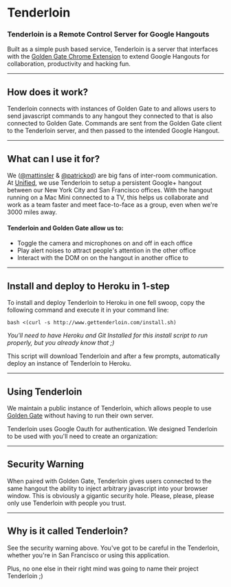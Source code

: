 # Tenderloin
### Tenderloin is a Remote Control Server for Google Hangouts  


Built as a simple push based service, Tenderloin is a server that interfaces with the [Golden Gate Chrome Extension](https://github.com/mattinsler/golden-gate "Golden Gate Chrome Extension") to extend Google Hangouts for collaboration, productivity and hacking fun.

____

## How does it work?

Tenderloin connects with instances of Golden Gate to and allows users to send javascript commands to any hangout they connected to that is also connected to Golden Gate. Commands are sent from the Golden Gate client to the Tenderloin server, and then passed to the intended Google Hangout.

____

## What can I use it for?

We ([@mattinsler](https://github.com/mattinsler) & [@patrickod](https://github.com/patrickod)) are big fans of inter-room communication. At [Unified](https://github.com/unified), we use Tenderloin to setup a persistent Google+ hangout between our New York City and San Francisco offices. With the hangout running on a Mac Mini connected to a TV, this helps us collaborate and work as a team faster and meet face-to-face as a group, even when we're 3000 miles away.

#### Tenderloin and Golden Gate allow us to: 

- Toggle the camera and microphones on and off in each office
- Play alert noises to attract people's attention in the other office
- Interact with the DOM on on the hangout in another office to 
_____

## Install and deploy to Heroku in 1-step

To install and deploy Tenderloin to Heroku in one fell swoop, copy the following command and execute it in your command line:

	bash <(curl -s http://www.gettenderloin.com/install.sh)

*You'll need to have Heroku and Git Installed for this install script to run properly, but you already know that ;)*

This script will download Tenderloin and after a few prompts, automatically deploy an instance of Tenderloin to Heroku.

____

## Using Tenderloin

We maintain a public instance of Tenderloin, which allows people to use [Golden Gate](https://github.com/mattinsler/golden-gate) without having to run their own server.

Tenderloin uses Google Oauth for authentication. We designed Tenderloin to be used with you'll need to create an organization:

____

## Security Warning

When paired with Golden Gate, Tenderloin gives users connected to the same hangout the ability to inject arbitrary javascript into your browser window. This is obviously a gigantic security hole. Please, please, please only use Tenderloin with people you trust.

____

## Why is it called Tenderloin?

See the security warning above. You've got to be careful in the Tenderloin, whether you're in San Francisco or using this application.

Plus, no one else in their right mind was going to name their project Tenderloin ;)
